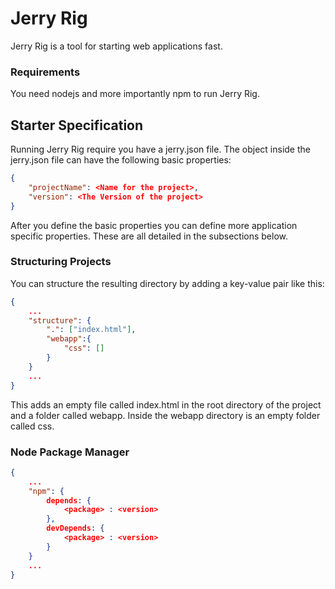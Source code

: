 # Jerry Rig
Jerry Rig is a tool for starting web applications fast.

### Requirements
You need nodejs and more importantly npm to run Jerry Rig.

## Starter Specification
Running Jerry Rig require you have a jerry.json file.
The object inside the jerry.json file can have the following basic properties:<br/>
```JSON
{
    "projectName": <Name for the project>,
    "version": <The Version of the project>
}
```
After you define the basic properties you can define more application specific properties. 
These are all detailed in the subsections below.

### Structuring Projects
You can structure the resulting directory by adding a key-value pair like this:
```JSON
{
    ...
    "structure": {
        ".": ["index.html"],
        "webapp":{
            "css": []
        }
    }
    ...
}
```
This adds an empty file called index.html in the root directory of the project and a folder called webapp.
Inside the webapp directory is an empty folder called css.

### Node Package Manager
```JSON
{
    ...
    "npm": {
        depends: {
            <package> : <version>
        },
        devDepends: {
            <package> : <version>
        }
    }
    ...
}
```